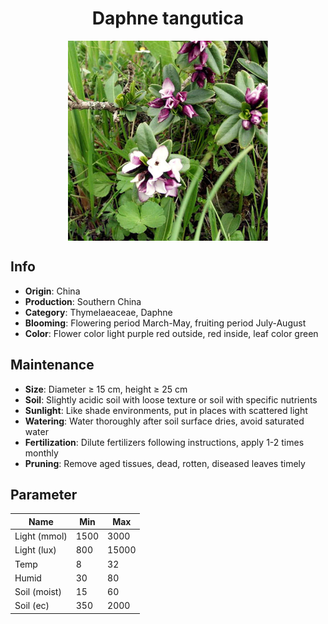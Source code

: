 <h1 align='center'>Daphne tangutica</h1>
<p align="center">
    <img 
        align='center'
        width='320'
        src="../images/daphne tangutica.png" 
        alt='Daphne tangutica' />
</p>

## Info

 - **Origin**: China
 - **Production**: Southern China
 - **Category**: Thymelaeaceae, Daphne
 - **Blooming**: Flowering period March-May, fruiting period July-August
 - **Color**: Flower color light purple red outside, red inside, leaf color green

## Maintenance

 - **Size**: Diameter ≥ 15 cm, height ≥ 25 cm
 - **Soil**: Slightly acidic soil with loose texture or soil with specific nutrients
 - **Sunlight**: Like shade environments, put in places with scattered light
 - **Watering**: Water thoroughly after soil surface dries, avoid saturated water
 - **Fertilization**: Dilute fertilizers following instructions, apply 1-2 times monthly
 - **Pruning**: Remove aged tissues, dead, rotten, diseased leaves timely

## Parameter

| Name         | Min  | Max   |
|--------------|------|-------|
| Light (mmol) | 1500 | 3000  |
| Light (lux)  | 800 | 15000 |
| Temp         | 8    | 32    |
| Humid        | 30   | 80    |
| Soil (moist) | 15   | 60    |
| Soil (ec)    | 350  | 2000  |